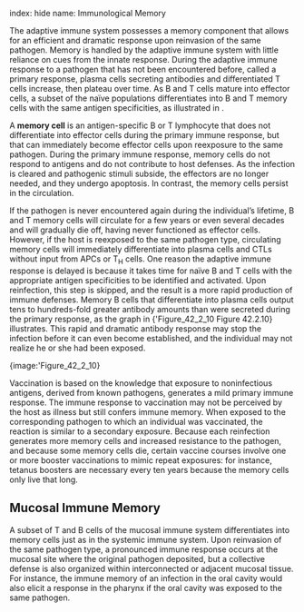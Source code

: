 index: hide
name: Immunological Memory

The adaptive immune system possesses a memory component that allows for an efficient and dramatic response upon reinvasion of the same pathogen. Memory is handled by the adaptive immune system with little reliance on cues from the innate response. During the adaptive immune response to a pathogen that has not been encountered before, called a primary response, plasma cells secreting antibodies and differentiated T cells increase, then plateau over time. As B and T cells mature into effector cells, a subset of the naïve populations differentiates into B and T memory cells with the same antigen specificities, as illustrated in .

A  **memory cell** is an antigen-specific B or T lymphocyte that does not differentiate into effector cells during the primary immune response, but that can immediately become effector cells upon reexposure to the same pathogen. During the primary immune response, memory cells do not respond to antigens and do not contribute to host defenses. As the infection is cleared and pathogenic stimuli subside, the effectors are no longer needed, and they undergo apoptosis. In contrast, the memory cells persist in the circulation.

If the pathogen is never encountered again during the individual’s lifetime, B and T memory cells will circulate for a few years or even several decades and will gradually die off, having never functioned as effector cells. However, if the host is reexposed to the same pathogen type, circulating memory cells will immediately differentiate into plasma cells and CTLs without input from APCs or T<sub>H</sub> cells. One reason the adaptive immune response is delayed is because it takes time for naïve B and T cells with the appropriate antigen specificities to be identified and activated. Upon reinfection, this step is skipped, and the result is a more rapid production of immune defenses. Memory B cells that differentiate into plasma cells output tens to hundreds-fold greater antibody amounts than were secreted during the primary response, as the graph in {'Figure_42_2_10 Figure 42.2.10} illustrates. This rapid and dramatic antibody response may stop the infection before it can even become established, and the individual may not realize he or she had been exposed.


{image:'Figure_42_2_10}
        

Vaccination is based on the knowledge that exposure to noninfectious antigens, derived from known pathogens, generates a mild primary immune response. The immune response to vaccination may not be perceived by the host as illness but still confers immune memory. When exposed to the corresponding pathogen to which an individual was vaccinated, the reaction is similar to a secondary exposure. Because each reinfection generates more memory cells and increased resistance to the pathogen, and because some memory cells die, certain vaccine courses involve one or more booster vaccinations to mimic repeat exposures: for instance, tetanus boosters are necessary every ten years because the memory cells only live that long.

## Mucosal Immune Memory

A subset of T and B cells of the mucosal immune system differentiates into memory cells just as in the systemic immune system. Upon reinvasion of the same pathogen type, a pronounced immune response occurs at the mucosal site where the original pathogen deposited, but a collective defense is also organized within interconnected or adjacent mucosal tissue. For instance, the immune memory of an infection in the oral cavity would also elicit a response in the pharynx if the oral cavity was exposed to the same pathogen.
